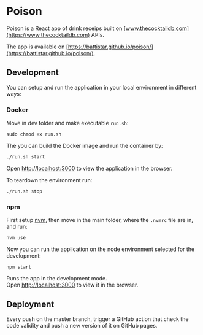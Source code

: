 # Poison

Poison is a React app of drink receips built on [www.thecocktaildb.com](https://www.thecocktaildb.com) APIs.

The app is available on [https://battistar.github.io/poison/](https://battistar.github.io/poison/).

## Development

You can setup and run the application in your local environment in different ways:

### Docker

Move in dev folder and make executable `run.sh`:

```shell
sudo chmod +x run.sh
```

The you can build the Docker image and run the container by:

```shell
./run.sh start
```

Open [http://localhost:3000](http://localhost:3000) to view the application in the browser.

To teardown the environment run:

```shell
./run.sh stop
```

### npm

First setup [nvm](https://github.com/nvm-sh/nvm), then move in the main folder, where the `.nvmrc` file are in, and run:

```shell
nvm use
```

Now you can run the application on the node environment selected for the development:

```shell
npm start
```
Runs the app in the development mode.\
Open [http://localhost:3000](http://localhost:3000) to view it in the browser.

## Deployment

Every push on the master branch, trigger a GitHub action that check the code validity and push a new version of it on GitHub pages.
